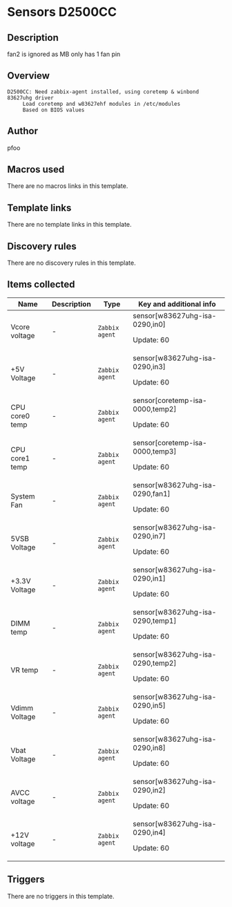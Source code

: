 # Sensors D2500CC

## Description

fan2 is ignored as MB only has 1 fan pin

## Overview


```
D2500CC: Need zabbix-agent installed, using coretemp & winbond 83627uhg driver
	 Load coretemp and w83627ehf modules in /etc/modules
	 Based on BIOS values
```


## Author

pfoo

## Macros used

There are no macros links in this template.

## Template links

There are no template links in this template.

## Discovery rules

There are no discovery rules in this template.

## Items collected

|Name|Description|Type|Key and additional info|
|----|-----------|----|----|
|Vcore voltage|<p>-</p>|`Zabbix agent`|sensor[w83627uhg-isa-0290,in0]<p>Update: 60</p>|
|+5V Voltage|<p>-</p>|`Zabbix agent`|sensor[w83627uhg-isa-0290,in3]<p>Update: 60</p>|
|CPU core0 temp|<p>-</p>|`Zabbix agent`|sensor[coretemp-isa-0000,temp2]<p>Update: 60</p>|
|CPU core1 temp|<p>-</p>|`Zabbix agent`|sensor[coretemp-isa-0000,temp3]<p>Update: 60</p>|
|System Fan|<p>-</p>|`Zabbix agent`|sensor[w83627uhg-isa-0290,fan1]<p>Update: 60</p>|
|5VSB Voltage|<p>-</p>|`Zabbix agent`|sensor[w83627uhg-isa-0290,in7]<p>Update: 60</p>|
|+3.3V Voltage|<p>-</p>|`Zabbix agent`|sensor[w83627uhg-isa-0290,in1]<p>Update: 60</p>|
|DIMM temp|<p>-</p>|`Zabbix agent`|sensor[w83627uhg-isa-0290,temp1]<p>Update: 60</p>|
|VR temp|<p>-</p>|`Zabbix agent`|sensor[w83627uhg-isa-0290,temp2]<p>Update: 60</p>|
|Vdimm Voltage|<p>-</p>|`Zabbix agent`|sensor[w83627uhg-isa-0290,in5]<p>Update: 60</p>|
|Vbat Voltage|<p>-</p>|`Zabbix agent`|sensor[w83627uhg-isa-0290,in8]<p>Update: 60</p>|
|AVCC voltage|<p>-</p>|`Zabbix agent`|sensor[w83627uhg-isa-0290,in2]<p>Update: 60</p>|
|+12V voltage|<p>-</p>|`Zabbix agent`|sensor[w83627uhg-isa-0290,in4]<p>Update: 60</p>|
## Triggers

There are no triggers in this template.

